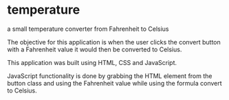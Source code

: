 # temperature
a small temperature converter from Fahrenheit to Celsius

The objective for this application is when the user clicks the convert button with a Fahrenheit value it would then be converted to Celsius.

This application was built using HTML, CSS and JavaScript. 

JavaScript functionality is done by grabbing the HTML element from the button class and using the Fahrenheit value while using the formula convert to Celsius. 

